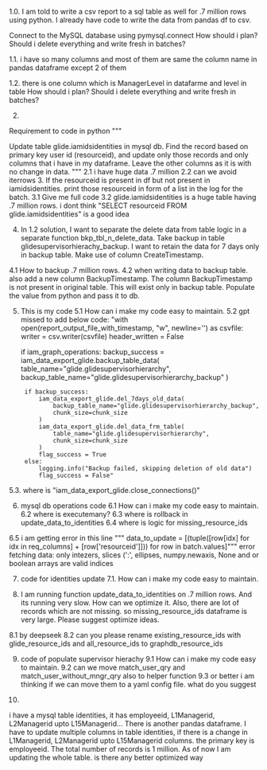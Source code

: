 1.0.
I am told to write a csv report to a sql table as well for .7 million rows using python.
I already have code to write the data from pandas df to csv.

Connect to the MySQL database using pymysql.connect
How should i plan? Should i delete everything and write fresh in batches?

1.1.
i have so many columns and most of them are same the column name in pandas dataframe except 2 of them

1.2.
there is one column which is ManagerLevel in datafarme and level in table
How should i plan? Should i delete everything and write fresh in batches?

2.
Requirement to code in python """

Update table glide.iamidsidentities in mysql db. Find the record based on primary key user id (resourceid), and update only those records and only columns that i have in my dataframe. Leave the other columns as it is with no change in data.
"""
2.1 i have huge data .7 million
2.2 can we avoid iterrows
3. If the resourceid is present in df but not present in iamidsidentities. print those resourceid in form of a list in the log for the batch.
3.1 Give me full code
3.2 glide.iamidsidentities is a huge table having .7 million rows. i dont think "SELECT resourceid FROM glide.iamidsidentities" is a good idea

4. In 1.2 solution, I want to separate the delete data from table logic in a separate function bkp_tbl_n_delete_data. Take backup in table glidesupervisorhierachy_backup. I want to retain the data for 7 days only in backup table. Make use of column CreateTimestamp.

4.1 How to backup .7 million rows.
4.2 when writing data to backup table. also add a new column BackupTimestamp.
The column BackupTimestamp is not present in original table. This will exist only in backup table.
Populate the value from python and pass it to db.


5. This is my code
5.1 How can i make my code easy to maintain. 
5.2 gpt missed to add below code:
"with open(report_output_file_with_timestamp, "w", newline='') as csvfile:
    writer = csv.writer(csvfile)
    header_written = False

    if iam_graph_operations:
        backup_success = iam_data_export_glide.backup_table_data(
            table_name="glide.glidesupervisorhierarchy",
            backup_table_name="glide.glidesupervisorhierarchy_backup"
        )
        
        if backup_success:
            iam_data_export_glide.del_7days_old_data(
                backup_table_name="glide.glidesupervisorhierarchy_backup",
                chunk_size=chunk_size
            )
            iam_data_export_glide.del_data_frm_table(
                table_name="glide.glidesupervisorhierarchy",
                chunk_size=chunk_size
            )
            flag_success = True
        else:
            logging.info("Backup failed, skipping deletion of old data")
            flag_success = False"

5.3. where is "iam_data_export_glide.close_connections()"

6. mysql db operations code 
6.1 How can i make my code easy to maintain. 
6.2 where is executemany?
6.3 where is rollback in update_data_to_identities
6.4 where is logic for missing_resource_ids

6.5 i am getting error in this line """ data_to_update = [(tuple([row[idx] for idx in req_columns] + [row['resourceid']])) for row in batch.values]""" error fetching data: only intezers, slices (':', ellipses, numpy.newaxis, None and or boolean arrays are valid indices

7. code for identities update
7.1. How can i make my code easy to maintain. 

8. I am running function update_data_to_identities on .7 million rows. And its running very slow. How can we optimize it. Also, there are lot of records which are not missing. so missing_resource_ids dataframe is very large. Please suggest optimize ideas.

8.1 by deepseek
8.2 can you please rename existing_resource_ids with glide_resource_ids and all_resource_ids to graphdb_resource_ids

9. code of populate supervisor hierachy
9.1 How can i make my code easy to maintain. 
9.2 can we move match_user_qry  and match_user_without_mngr_qry  also to helper function
9.3 or better i am thinking if we can move them to a yaml config file. what do you suggest

10.
i have a mysql table identities, it has employeeid, L1Managerid, L2Managerid upto L15Managerid... There is another pandas dataframe. I have to update multiple columns in table identities, if there is a change in L1Managerid, L2Managerid upto L15Managerid columns. the primary key is employeeid. The total number of records is 1 million. As of now I am updating the whole table. is there any better optimized way 


